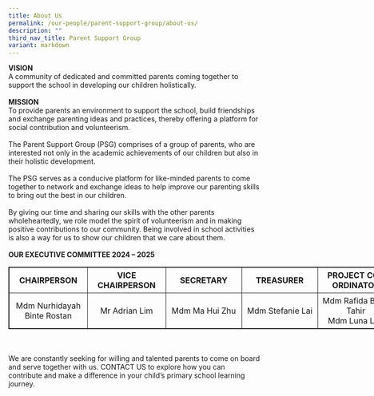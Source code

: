 ```yaml
---
title: About Us
permalink: /our-people/parent-support-group/about-us/
description: ""
third_nav_title: Parent Support Group
variant: markdown
---
```

<b>VISION</b>
<br>
A community of dedicated and committed parents coming together to support the school in developing our children holistically.
<br><br>
<b>MISSION</b>
<br>
To provide parents an environment to support the school, build friendships and exchange parenting ideas and practices, thereby offering a platform for social contribution and volunteerism.
<br><br>
The Parent Support Group (PSG) comprises of a group of parents, who are interested not only in the academic achievements of our children but also in their holistic development.
<br><br>
The PSG serves as a conducive platform for like-minded parents to come together to network and exchange ideas to help improve our parenting skills to bring out the best in our children.
<br><br>
By giving our time and sharing our skills with the other parents wholeheartedly, we role model the spirit of volunteerism and in making positive contributions to our community. Being involved in school activities is also a way for us to show our children that we care about them.
<br><br>
<b>OUR EXECUTIVE COMMITTEE 2024 – 2025</b>
<br>
<table style="border: 1px solid rgb(42, 42, 42); width: 773px;">
<tbody class="" style="margin: 0px; outline: 0px; padding: 0px;">
<tr>
<td width="154" style="padding: 5px; text-align: center; border: 1px solid rgb(42, 42, 42); vertical-align: middle;"><b>CHAIRPERSON</b></td>
<td width="154" style="padding: 5px; text-align: center; border: 1px solid rgb(42, 42, 42); vertical-align: middle;"><b>VICE CHAIRPERSON</b></td>
<td width="154" style="padding: 5px; text-align: center; border: 1px solid rgb(42, 42, 42); vertical-align: middle;"><b>SECRETARY</b></td>
<td width="154" style="padding: 5px; text-align: center; border: 1px solid rgb(42, 42, 42); vertical-align: middle;"><b>TREASURER</b></td>
<td width="154" style="padding: 5px; text-align: center; border: 1px solid rgb(42, 42, 42); vertical-align: middle;"><b> PROJECT CO-ORDINATOR</b></td>
</tr>
<tr>
<td width="154" style="padding: 5px; text-align: center; border: 1px solid rgb(42, 42, 42); vertical-align: middle;">Mdm Nurhidayah Binte Rostan</td>
<td width="154" style="padding: 5px; text-align: center; border: 1px solid rgb(42, 42, 42); vertical-align: middle;">Mr Adrian Lim</td>
<td width="154" style="padding: 5px; text-align: center; border: 1px solid rgb(42, 42, 42); vertical-align: middle;">Mdm Ma Hui Zhu</td>
<td width="154" style="padding: 5px; text-align: center; border: 1px solid rgb(42, 42, 42); vertical-align: middle;">Mdm Stefanie Lai</td>
<td width="154" style="padding: 5px; text-align: center; border: 1px solid rgb(42, 42, 42); vertical-align: middle;">Mdm Rafida Binte Tahir<br>Mdm Luna Lee</td>

</tr>
</tbody>
</table>
<br><br>
We are constantly seeking for willing and talented parents to come on board and serve together with us. <a style="text-decoration: none" href="https://www.lakesidepri.moe.edu.sg/our-people/parent-support-group/contact-us/"> CONTACT US</a> to explore how you can contribute and make a difference in your child’s primary school learning journey.